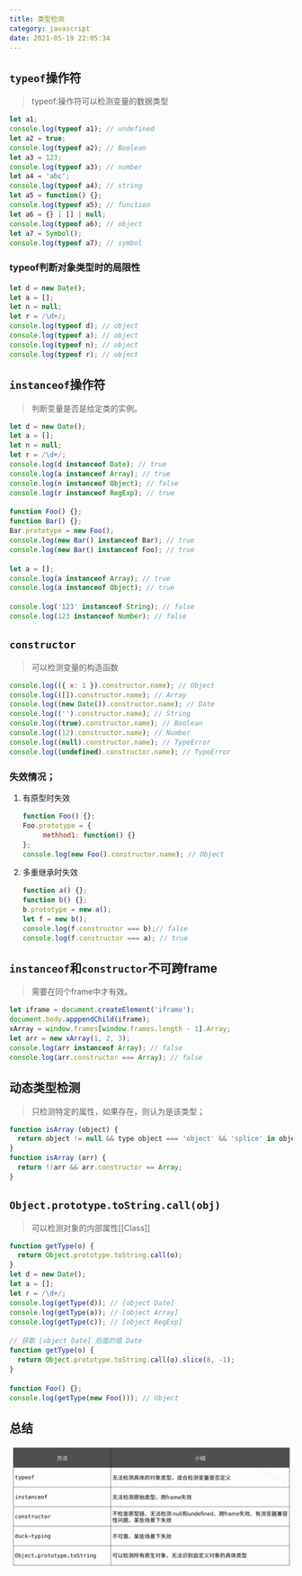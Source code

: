 ```yaml
---
title: 类型检测
category: javascript
date: 2021-05-19 22:05:34
---
```


## `typeof`操作符

> typeof:操作符可以检测变量的数据类型

```javascript
let a1;
console.log(typeof a1); // undefined
let a2 = true;
console.log(typeof a2); // Boolean
let a3 = 123;
console.log(typeof a3); // number
let a4 = 'abc';
console.log(typeof a4); // string
let a5 = function() {};
console.log(typeof a5); // function
let a6 = {} | [] | null;
console.log(typeof a6); // object
let a7 = Symbol();
console.log(typeof a7); // symbol
```

### typeof判断对象类型时的局限性

```javaScript
let d = new Date();
let a = [];
let n = null;
let r = /\d+/;
console.log(typeof d); // object
console.log(typeof a); // object
console.log(typeof n); // object
console.log(typeof r); // object
```

## `instanceof`操作符

> 判断变量是否是给定类的实例。

```javascript
let d = new Date();
let a = [];
let n = null;
let r = /\d+/;
console.log(d instanceof Date); // true
console.log(a instanceof Array); // true
console.log(n instanceof Object); // false
console.log(r instanceof RegExp); // true

function Foo() {};
function Bar() {};
Bar.prototype = new Foo();
console.log(new Bar() instanceof Bar); // true
console.log(new Bar() instanceof Foo); // true

let a = [];
console.log(a instanceof Array); // true
console.log(a instanceof Object); // true

console.log('123' instanceof String); // false
console.log(123 instanceof Number); // false
```

## `constructor`

> 可以检测变量的构造函数

```javascript
console.log(({ x: 1 }).constructor.name); // Object
console.log(([]).constructor.name); // Array
console.log((new Date()).constructor.name); // Date
console.log(('').constructor.name); // String
console.log((true).constructor.name); // Boolean
console.log((12).constructor.name); // Number
console.log((null).constructor.name); // TypeError
console.log((undefined).constructor.name); // TypeError
```

### 失效情况；

1. 有原型时失效

   ```javascript
   function Foo() {};
   Foo.prototype = {
     	methhod1: function() {}
   };
   console.log(new Foo().constructor.name); // Object
   ```

2. 多重继承时失效

   ```javascript
   function a() {};
   function b() {};
   b.prototype = new a();
   let f = new b();
   console.log(f.constructor === b);// false
   console.log(f.constructor === a); // true
   ```

## `instanceof`和`constructor`不可跨frame

> 需要在同个frame中才有效。

```javascript
let iframe = document.createElement('iframe');
document.body.apppendChild(iframe);
xArray = window.frames[window.frames.length - 1].Array;
let arr = new xArray(1, 2, 3);
console.log(arr instanceof Array); // false
console.log(arr.constructor === Array); // false
```

## 动态类型检测

> 只检测特定的属性，如果存在，则认为是该类型；

```javascript
function isArray (object) {
  return object != null && type object === 'object' && 'splice' in object && 'join' in object;
}
function isArray (arr) {
  return !!arr && arr.constructor == Array;
}
```



## `Object.prototype.toString.call(obj)`

> 可以检测对象的内部属性[[Class]]

```javascript
function getType(o) {
  return Object.prototype.toString.call(o);
}
let d = new Date();
let a = [];
let r = /\d+/;
console.log(getType(d)); // [object Date]
console.log(getType(a)); // [object Array]
console.log(getType(c)); // [object RegExp]

// 获取 [object Date] 后面的值 Date
function getType(o) {
  return Object.prototype.toString.call(o).slice(8, -1);
}

function Foo() {};
console.log(getType(new Foo())); // Object
```

## 总结

![image-20210519230914488](assets/image-20210519230914488.png)
